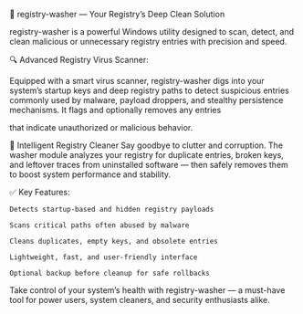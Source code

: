 🧼 registry-washer — Your Registry’s Deep Clean Solution

registry-washer is a powerful Windows utility designed to scan, detect, and clean malicious or unnecessary registry entries with precision and speed.

🔍 Advanced Registry Virus Scanner:

  Equipped with a smart virus scanner, registry-washer digs into your system’s startup keys and deep registry paths to detect suspicious entries commonly used by malware, payload droppers, and stealthy persistence mechanisms. It flags and optionally removes any entries
  
  that indicate unauthorized or malicious behavior.

🧽 Intelligent Registry Cleaner
Say goodbye to clutter and corruption. The washer module analyzes your registry for duplicate entries, broken keys, and leftover traces from uninstalled software — then safely removes them to boost system performance and stability.

✅ Key Features:

    Detects startup-based and hidden registry payloads

    Scans critical paths often abused by malware

    Cleans duplicates, empty keys, and obsolete entries

    Lightweight, fast, and user-friendly interface

    Optional backup before cleanup for safe rollbacks
    
Take control of your system’s health with registry-washer — a must-have tool for power users, system cleaners, and security enthusiasts alike.
